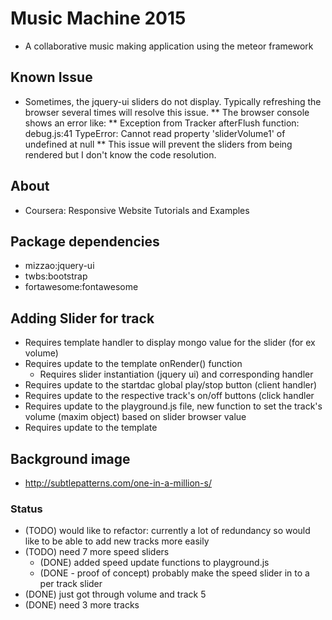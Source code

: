 # Music Machine 2015

* A collaborative music making application using the meteor framework

## Known Issue

* Sometimes, the jquery-ui sliders do not display. Typically refreshing the browser several times will resolve this issue.
** The browser console shows an error like:
** Exception from Tracker afterFlush function: debug.js:41 TypeError: Cannot read property 'sliderVolume1' of undefined at null
** This issue will prevent the sliders from being rendered but I don't know the code resolution. 

## About

* Coursera: Responsive Website Tutorials and Examples

## Package dependencies
  * mizzao:jquery-ui
  * twbs:bootstrap
  * fortawesome:fontawesome

## Adding Slider for track
  * Requires template handler to display mongo value for the slider (for ex volume)
  * Requires update to the template onRender() function
    * Requires slider instantiation (jquery ui) and corresponding handler
  * Requires update to the startdac global play/stop button (client handler)
  * Requires update to the respective track's on/off buttons (click handler
  * Requires update to the playground.js file, new function to set the track's volume (maxim object) based on slider browser value
  * Requires update to the template

## Background image
  * http://subtlepatterns.com/one-in-a-million-s/

### Status
  * (TODO) would like to refactor: currently a lot of redundancy so would like to be able to add new tracks more easily
  * (TODO) need 7 more speed sliders
    * (DONE) added speed update functions to playground.js
    * (DONE - proof of concept) probably make the speed slider in to a per track slider
  * (DONE) just got through volume and track 5
  * (DONE) need 3 more tracks
